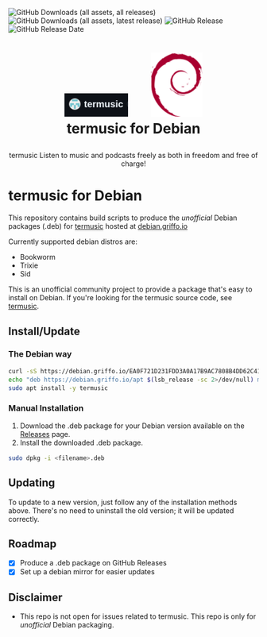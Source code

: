 ![GitHub Downloads (all assets, all releases)](https://img.shields.io/github/downloads/dariogriffo/termusic-debian/total)
![GitHub Downloads (all assets, latest release)](https://img.shields.io/github/downloads/dariogriffo/termusic-debian/latest/total)
![GitHub Release](https://img.shields.io/github/v/release/dariogriffo/termusic-debian)
![GitHub Release Date](https://img.shields.io/github/release-date/dariogriffo/termusic-debian)

<h1>
   <p align="center">
     <a href="https://termusic.org/"><img src="https://github.com/dariogriffo/termusic-debian/blob/main/termusic-logo.png" alt="termusic Logo" width="128" style="margin-right: 20px"></a>
     <a href="https://www.debian.org/"><img src="https://github.com/dariogriffo/termusic-debian/blob/main/debian-logo.png" alt="Debian Logo" width="104" style="margin-left: 20px"></a>
     <br>termusic for Debian
   </p>
</h1>
<p align="center">
 termusic Listen to music and podcasts freely as both in freedom and free of charge!
</p>

# termusic for Debian

This repository contains build scripts to produce the _unofficial_ Debian packages
(.deb) for [termusic](https://github.com/tramhao/termusic/) hosted at [debian.griffo.io](https://debian.griffo.io)

Currently supported debian distros are:
- Bookworm
- Trixie
- Sid

This is an unofficial community project to provide a package that's easy to
install on Debian. If you're looking for the termusic source code, see
[termusic](https://github.com/tramhao/termusic/).

## Install/Update

### The Debian way

```sh
curl -sS https://debian.griffo.io/EA0F721D231FDD3A0A17B9AC7808B4DD62C41256.asc | gpg --dearmor --yes -o /etc/apt/trusted.gpg.d/debian.griffo.io.gpg
echo "deb https://debian.griffo.io/apt $(lsb_release -sc 2>/dev/null) main" | sudo tee /etc/apt/sources.list.d/debian.griffo.io.list
sudo apt install -y termusic
```

### Manual Installation

1. Download the .deb package for your Debian version available on
   the [Releases](https://github.com/dariogriffo/termusic-debian/releases) page.
2. Install the downloaded .deb package.

```sh
sudo dpkg -i <filename>.deb
```
## Updating

To update to a new version, just follow any of the installation methods above. There's no need to uninstall the old version; it will be updated correctly.

## Roadmap

- [x] Produce a .deb package on GitHub Releases
- [x] Set up a debian mirror for easier updates

## Disclaimer

- This repo is not open for issues related to termusic. This repo is only for _unofficial_ Debian packaging.
